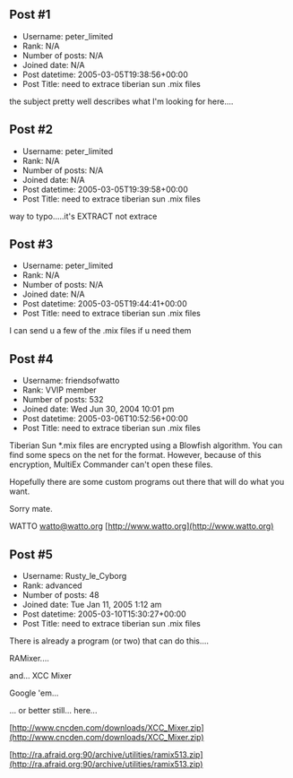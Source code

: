 ## Post #1
- Username: peter_limited
- Rank: N/A
- Number of posts: N/A
- Joined date: N/A
- Post datetime: 2005-03-05T19:38:56+00:00
- Post Title: need to extrace tiberian sun .mix files

the subject pretty well describes what I'm looking for here....
## Post #2
- Username: peter_limited
- Rank: N/A
- Number of posts: N/A
- Joined date: N/A
- Post datetime: 2005-03-05T19:39:58+00:00
- Post Title: need to extrace tiberian sun .mix files

way to typo.....it's EXTRACT not extrace
## Post #3
- Username: peter_limited
- Rank: N/A
- Number of posts: N/A
- Joined date: N/A
- Post datetime: 2005-03-05T19:44:41+00:00
- Post Title: need to extrace tiberian sun .mix files

I can send u a few of the .mix files if u need them
## Post #4
- Username: friendsofwatto
- Rank: VVIP member
- Number of posts: 532
- Joined date: Wed Jun 30, 2004 10:01 pm
- Post datetime: 2005-03-06T10:52:56+00:00
- Post Title: need to extrace tiberian sun .mix files

Tiberian Sun *.mix files are encrypted using a Blowfish algorithm. You can find some specs on the net for the format. However, because of this encryption, MultiEx Commander can't open these files.

Hopefully there are some custom programs out there that will do what you want.

Sorry mate.

WATTO
[watto@watto.org](mailto:watto@watto.org)
[http://www.watto.org](http://www.watto.org)
## Post #5
- Username: Rusty_le_Cyborg
- Rank: advanced
- Number of posts: 48
- Joined date: Tue Jan 11, 2005 1:12 am
- Post datetime: 2005-03-10T15:30:27+00:00
- Post Title: need to extrace tiberian sun .mix files

There is already a program (or two) that can do this....

RAMixer....

and... XCC Mixer

Google 'em...

... or better still... here...

[http://www.cncden.com/downloads/XCC_Mixer.zip](http://www.cncden.com/downloads/XCC_Mixer.zip)

[http://ra.afraid.org:90/archive/utilities/ramix513.zip](http://ra.afraid.org:90/archive/utilities/ramix513.zip)
